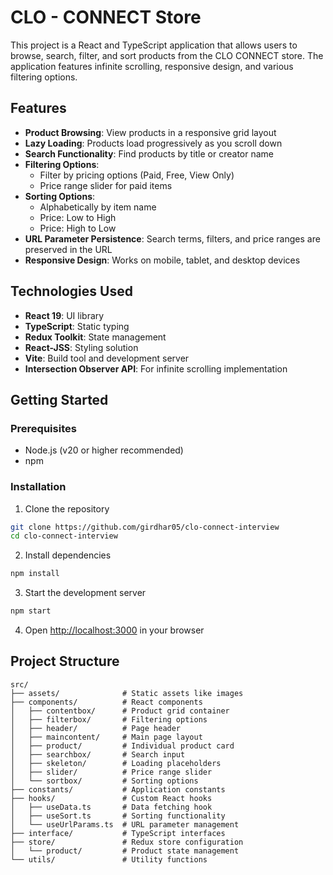 # CLO - CONNECT Store

This project is a React and TypeScript application that allows users to browse, search, filter, and sort products from the CLO CONNECT store. The application features infinite scrolling, responsive design, and various filtering options.

## Features

- **Product Browsing**: View products in a responsive grid layout
- **Lazy Loading**: Products load progressively as you scroll down
- **Search Functionality**: Find products by title or creator name
- **Filtering Options**:
  - Filter by pricing options (Paid, Free, View Only)
  - Price range slider for paid items
- **Sorting Options**:
  - Alphabetically by item name
  - Price: Low to High
  - Price: High to Low
- **URL Parameter Persistence**: Search terms, filters, and price ranges are preserved in the URL
- **Responsive Design**: Works on mobile, tablet, and desktop devices

## Technologies Used

- **React 19**: UI library
- **TypeScript**: Static typing
- **Redux Toolkit**: State management
- **React-JSS**: Styling solution
- **Vite**: Build tool and development server
- **Intersection Observer API**: For infinite scrolling implementation

## Getting Started

### Prerequisites

- Node.js (v20 or higher recommended)
- npm

### Installation

1. Clone the repository
```bash
git clone https://github.com/girdhar05/clo-connect-interview
cd clo-connect-interview
```

2. Install dependencies
```bash
npm install
```

3. Start the development server
```bash
npm start
```

4. Open [http://localhost:3000](http://localhost:3000) in your browser

## Project Structure

```
src/
├── assets/              # Static assets like images
├── components/          # React components
│   ├── contentbox/      # Product grid container
│   ├── filterbox/       # Filtering options
│   ├── header/          # Page header
│   ├── maincontent/     # Main page layout
│   ├── product/         # Individual product card
│   ├── searchbox/       # Search input
│   ├── skeleton/        # Loading placeholders
│   ├── slider/          # Price range slider
│   └── sortbox/         # Sorting options
├── constants/           # Application constants
├── hooks/               # Custom React hooks
│   ├── useData.ts       # Data fetching hook
│   ├── useSort.ts       # Sorting functionality
│   └── useUrlParams.ts  # URL parameter management
├── interface/           # TypeScript interfaces
├── store/               # Redux store configuration
│   └── product/         # Product state management
└── utils/               # Utility functions
```
